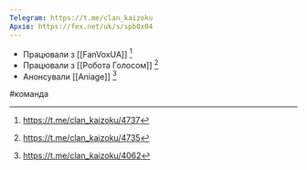 ```yaml
---
Telegram: https://t.me/clan_kaizoku
Архів: https://fex.net/uk/s/spb8x04
---
```

- Працювали з [[FanVoxUA]] [^1]
- Працювали з [[Робота Голосом]] [^2]
- Анонсували [[Aniage]] [^3]

[^1]: https://t.me/clan_kaizoku/4737
[^2]: https://t.me/clan_kaizoku/4735
[^3]: https://t.me/clan_kaizoku/4062

#команда
